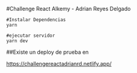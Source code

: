 #Challenge React Alkemy - Adrian Reyes Delgado

```
#Instalar Dependencias
yarn

#ejecutar servidor
yarn dev

```


##Existe un deploy de prueba en 

https://challengereactadrianrd.netlify.app/